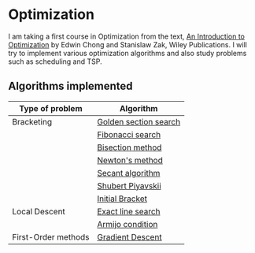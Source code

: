 # Optimization
I am taking a first course in Optimization from the text, [An Introduction to Optimization](https://www.amazon.com/Introduction-Optimization-Edwin-K-Chong/dp/1118279018) by Edwin Chong and Stanislaw Zak, Wiley Publications. I will try to implement various optimization algorithms and also study problems such as scheduling and TSP.

Algorithms implemented
-------------------------

| Type of problem             | Algorithm                                                                                                                                 |
|-----------------------------|-------------------------------------------------------------------------------------------------------------------------------------------|
| Bracketing                  | [Golden section search](https://nbviewer.jupyter.org/github/quantophile/optimization_algorithms/blob/master/golden_section_search.ipynb)  |
|                             | [Fibonacci search](https://nbviewer.jupyter.org/github/quantophile/optimization_algorithms/blob/master/fibonacci_search.ipynb)            |
|                             | [Bisection method](https://nbviewer.jupyter.org/github/quantophile/optimization_algorithms/blob/master/bisection_search.ipynb)            |
|                             | [Newton's method](https://nbviewer.jupyter.org/github/quantophile/optimization_algorithms/blob/master/newtons_method.ipynb)               |
|                             | [Secant algorithm](https://nbviewer.jupyter.org/github/quantophile/optimization_algorithms/blob/master/secant_algorithm.ipynb)            |
|                             | [Shubert Piyavskii](https://nbviewer.jupyter.org/github/quantophile/optimization_algorithms/blob/master/shubert_piyavskii.ipynb)          |
|                             | [Initial Bracket](https://nbviewer.jupyter.org/github/quantophile/optimization_algorithms/blob/master/bracket_minimum.ipynb)              |
| Local Descent               | [Exact line search](https://nbviewer.jupyter.org/github/quantophile/optimization_algorithms/blob/master/exact_line_search.ipynb)          |
|                             | [Armijo condition](https://nbviewer.jupyter.org/github/quantophile/optimization_algorithms/blob/master/approximate_line_search.ipynb)     |
| First-Order methods         | [Gradient Descent](https://nbviewer.jupyter.org/github/quantophile/optimization_algorithms/blob/master/steepest_descent.ipynb)            |
